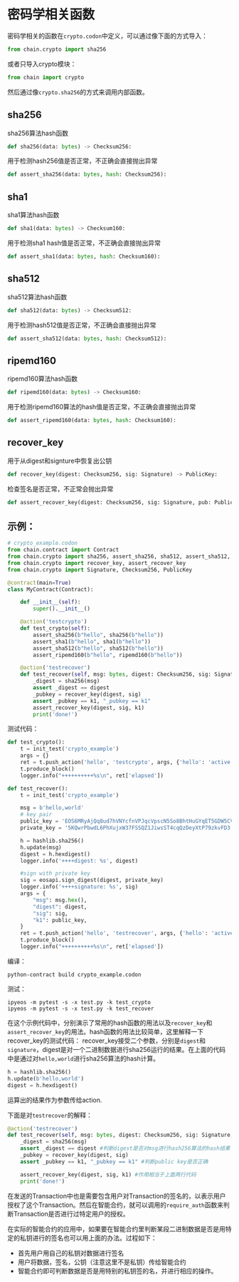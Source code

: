 # 密码学相关函数

密码学相关的函数在`crypto.codon`中定义，可以通过像下面的方式导入：

```python
from chain.crypto import sha256
```

或者只导入crypto模块：

```python
from chain import crypto
```

然后通过像`crypto.sha256`的方式来调用内部函数。

## sha256

sha256算法hash函数

```python
def sha256(data: bytes) -> Checksum256:
```

用于检测hash256值是否正常，不正确会直接抛出异常

```python
def assert_sha256(data: bytes, hash: Checksum256):
```

## sha1

sha1算法hash函数

```python
def sha1(data: bytes) -> Checksum160:
```

用于检测sha1 hash值是否正常，不正确会直接抛出异常

```python
def assert_sha1(data: bytes, hash: Checksum160):
```


## sha512

sha512算法hash函数

```python
def sha512(data: bytes) -> Checksum512:
```

用于检测hash512值是否正常，不正确会直接抛出异常

```python
def assert_sha512(data: bytes, hash: Checksum512):
```

## ripemd160

ripemd160算法hash函数

```python
def ripemd160(data: bytes) -> Checksum160:
```

用于检测ripemd160算法的hash值是否正常，不正确会直接抛出异常

```python
def assert_ripemd160(data: bytes, hash: Checksum160):
```

## recover_key

用于从digest和signture中恢复出公钥

```python
def recover_key(digest: Checksum256, sig: Signature) -> PublicKey:
```

检查签名是否正常，不正常会抛出异常

```python
def assert_recover_key(digest: Checksum256, sig: Signature, pub: PublicKey):
```

## 示例：

```python
# crypto_example.codon
from chain.contract import Contract
from chain.crypto import sha256, assert_sha256, sha512, assert_sha512, sha1, assert_sha1, ripemd160, assert_ripemd160
from chain.crypto import recover_key, assert_recover_key
from chain.crypto import Signature, Checksum256, PublicKey

@contract(main=True)
class MyContract(Contract):

    def __init__(self):
        super().__init__()

    @action('testcrypto')
    def test_crypto(self):
        assert_sha256(b"hello", sha256(b"hello"))
        assert_sha1(b"hello", sha1(b"hello"))
        assert_sha512(b"hello", sha512(b"hello"))
        assert_ripemd160(b"hello", ripemd160(b"hello"))

    @action('testrecover')
    def test_recover(self, msg: bytes, digest: Checksum256, sig: Signature, k1: PublicKey):
        _digest = sha256(msg)
        assert _digest == digest
        _pubkey = recover_key(digest, sig)
        assert _pubkey == k1, "_pubkey == k1"
        assert_recover_key(digest, sig, k1)
        print('done!')
```

测试代码：

```python
def test_crypto():
    t = init_test('crypto_example')
    args = {}
    ret = t.push_action('hello', 'testcrypto', args, {'hello': 'active'})
    t.produce_block()
    logger.info("++++++++++%s\n", ret['elapsed'])

def test_recover():
    t = init_test('crypto_example')

    msg = b'hello,world'
    # key pair
    public_key = 'EOS6MRyAjQq8ud7hVNYcfnVPJqcVpscN5So8BhtHuGYqET5GDW5CV'
    private_key = '5KQwrPbwdL6PhXujxW37FSSQZ1JiwsST4cqQzDeyXtP79zkvFD3'

    h = hashlib.sha256()
    h.update(msg)
    digest = h.hexdigest()
    logger.info('++++digest: %s', digest)

    #sign with private key
    sig = eosapi.sign_digest(digest, private_key)
    logger.info('++++signature: %s', sig)
    args = {
        "msg": msg.hex(),
        "digest": digest,
        "sig": sig,
        "k1": public_key,
    }
    ret = t.push_action('hello', 'testrecover', args, {'hello': 'active'})
    t.produce_block()
    logger.info("++++++++++%s\n", ret['elapsed'])
```

编译：

```
python-contract build crypto_example.codon
```

测试：

```
ipyeos -m pytest -s -x test.py -k test_crypto
ipyeos -m pytest -s -x test.py -k test_recover
```

在这个示例代码中，分别演示了常用的hash函数的用法以及`recover_key`和`assert_recover_key`的用法。hash函数的用法比较简单，这里解释一下recover_key的测试代码：
recover_key接受二个参数，分别是`digest`和`signature`，digest是对一个二进制数据进行sha256运行的结果。在上面的代码中是通过对`hello,world`进行sha256算法的hash计算。

```python
h = hashlib.sha256()
h.update(b'hello,world')
digest = h.hexdigest()
```

运算出的结果作为参数传给action.

下面是对`testrecover`的解释：

```python
@action('testrecover')
def test_recover(self, msg: bytes, digest: Checksum256, sig: Signature, k1: PublicKey):
    _digest = sha256(msg)
    assert _digest == digest #判断digest是否对msg进行hash256算法的hash结果
    _pubkey = recover_key(digest, sig)
    assert _pubkey == k1, "_pubkey == k1" #判断public key是否正确

    assert_recover_key(digest, sig, k1) #作用相当于上面两行代码
    print('done!')
```

在发送的Transaction中也是需要包含用户对Transaction的签名的，以表示用户授权了这个Transaction。然后在智能合约，就可以调用的`require_auth`函数来判断Transaction是否进行过特定用户的授权。

在实际的智能合约的应用中，如果要在智能合约里判断某段二进制数据是否是用特定的私钥进行的签名也可以用上面的办法。过程如下：

- 首先用户用自己的私钥对数据进行签名
- 用户将数据，签名，公钥（注意这里不是私钥）传给智能合约
- 智能合约即可判断数据是否是用特别的私钥签的名，并进行相应的操作。

